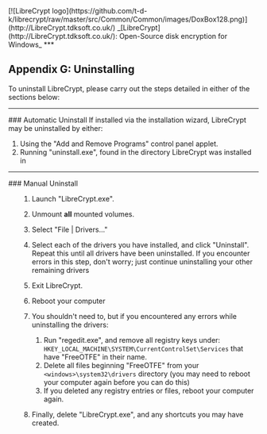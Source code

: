 

<meta content="text/html; charset=UTF-8" http-equiv="Content-Type">
<meta name="keywords" content="disk encryption, security, transparent, AES, plausible deniability, virtual drive, Linux, MS Windows, portable, USB drive, partition">
<meta name="description" content="LibreCrypt: An Open-Source transparent encryption program for PCs. With this software, you can create one or more &quot;containers&quot; on your PC - which appear as disks, anything written to these disks is automatically encrypted before being stored on your hard drive.">

<meta name="author" content="Sarah Dean">
<meta name="copyright" content="Copyright 2004, 2005, 2006, 2007, 2008 Sarah Dean 2015 tdk">


<TITLE>Appendix G: Uninstalling</TITLE>

<LINK href="https://raw.githubusercontent.com/t-d-k/librecrypt/master/docs/styles_common.css" rel="stylesheet" type="text/css">


<LINK rel="shortcut icon" href="https://github.com/t-d-k/librecrypt/raw/master/src/Common/Common/images/DoxBox.ico" type="image/x-icon">

<SPAN CLASS="master_link">
[![LibreCrypt logo](https://github.com/t-d-k/librecrypt/raw/master/src/Common/Common/images/DoxBox128.png)](http://LibreCrypt.tdksoft.co.uk/)
</SPAN>
<SPAN CLASS="master_title">
_[LibreCrypt](http://LibreCrypt.tdksoft.co.uk/): Open-Source disk encryption for Windows_
</SPAN>
***

      
            
## Appendix G: Uninstalling

To uninstall LibreCrypt, please carry out the steps detailed in either of the sections below:

* * * 
<A NAME="level_3_heading_1">
### Automatic Uninstall
</A>
If installed via the installation wizard, LibreCrypt may be uninstalled by either:


1. Using the "Add and Remove Programs" control panel applet.
1. Running "uninstall.exe", found in the directory LibreCrypt was installed in


* * * 
<A NAME="level_3_heading_2">
### Manual Uninstall
</A>

<OL>

1. Launch "LibreCrypt.exe".
1. Unmount **all** mounted volumes.

1. Select "File | Drivers..."

1. Select each of the drivers you have installed, and click "Uninstall". Repeat this until all drivers have been uninstalled. If you encounter errors in this step, don't worry; just continue uninstalling your other remaining drivers
1. Exit LibreCrypt.

1. Reboot your computer
1. You shouldn't need to, but if you encountered any errors while uninstalling the drivers:
	1. Run "regedit.exe", and remove all registry keys under: `HKEY_LOCAL_MACHINE\SYSTEM\CurrentControlSet\Services` that have "FreeOTFE" in their name.	
	2. Delete all files beginning "FreeOTFE" from your `<windows>\system32\drivers` directory (you may need to reboot your computer again before you can do this)
	3. If you deleted any registry entries or files, reboot your computer again.


1. Finally, delete "LibreCrypt.exe", and any shortcuts you may have created.
</OL>




